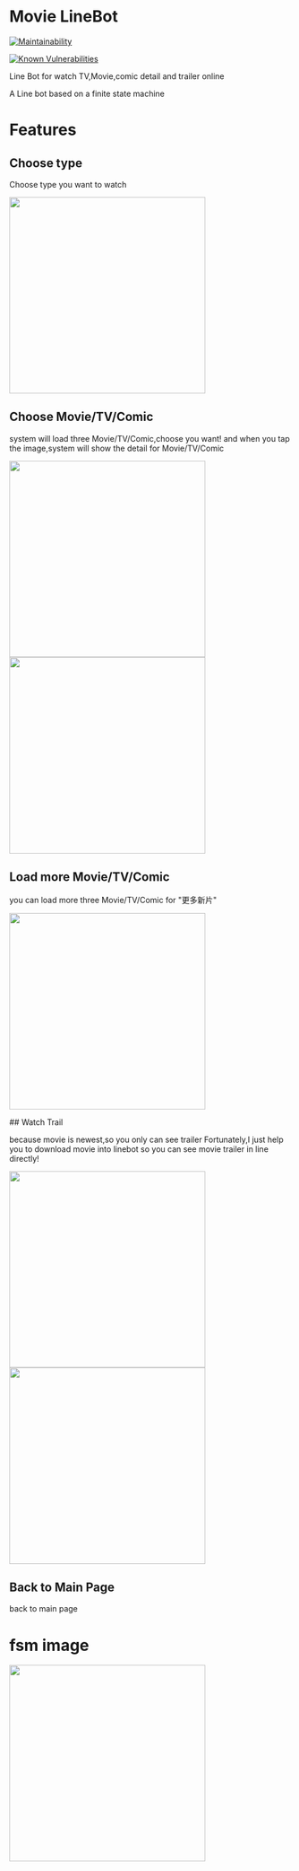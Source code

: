 # Movie LineBot

[![Maintainability](https://api.codeclimate.com/v1/badges/dc7fa47fcd809b99d087/maintainability)](https://codeclimate.com/github/NCKU-CCS/TOC-Project-2020/maintainability)

[![Known Vulnerabilities](https://snyk.io/test/github/NCKU-CCS/TOC-Project-2020/badge.svg)](https://snyk.io/test/github/NCKU-CCS/TOC-Project-2020)

Line Bot for watch TV,Movie,comic detail and trailer online

A Line bot based on a finite state machine

# Features

## Choose type

Choose type you want to watch

<p>
    <img src="feature/mainPage.jpg" width="350" height="auto">
</p>

## Choose Movie/TV/Comic

system will load three Movie/TV/Comic,choose you want!
and when you tap the image,system will show the detail for Movie/TV/Comic

<p>
    <img width="350" height="auto src="feature/movie.jpg">
    <img src="feature/tv.jpg" width="350" height="auto>

</p>
## detail for Movie/TV/Comic

<p>
    <img src="feature/detail.jpg" width="350" height="auto">
    <img src="feature/detail2.jpg" width="350" height="auto">
</p>

## Load more Movie/TV/Comic

you can load more three Movie/TV/Comic for "更多新片"

<p>
    <img src="feature/loadmore.jpg" width="350" height="auto">
</p>
## Watch Trail

because movie is newest,so you only can see trailer
Fortunately,I just help you to download movie into linebot
so you can see movie trailer in line directly!

<p>
    <img src="feature/trailer.jpg" width="350" height="auto">
    <img src="feature/mp4.jpg" width="350" height="auto">
</p>

## Back to Main Page

back to main page

# fsm image

<p>
    <img src="feature/fsm.png" width="350" height="auto">
</p>
